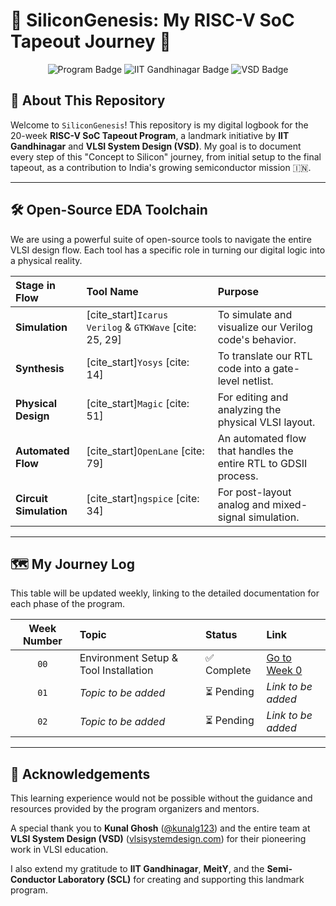 # 🚀 SiliconGenesis: My RISC-V SoC Tapeout Journey 🚀

<p align="center">
  <img src="https://img.shields.io/badge/Program-RISC--V_SoC_Tapeout-blue?style=for-the-badge&logo=riscv" alt="Program Badge">
  <img src="https://img.shields.io/badge/Institution-IIT_Gandhinagar-orange?style=for-the-badge" alt="IIT Gandhinagar Badge">
  <img src="https://img.shields.io/badge/Partner-VSD-green?style=for-the-badge" alt="VSD Badge">
</p>

## 📖 About This Repository

Welcome to `SiliconGenesis`! This repository is my digital logbook for the 20-week **RISC-V SoC Tapeout Program**, a landmark initiative by **IIT Gandhinagar** and **VLSI System Design (VSD)**. My goal is to document every step of this "Concept to Silicon" journey, from initial setup to the final tapeout, as a contribution to India's growing semiconductor mission 🇮🇳.

---

## 🛠️ Open-Source EDA Toolchain

We are using a powerful suite of open-source tools to navigate the entire VLSI design flow. Each tool has a specific role in turning our digital logic into a physical reality.

| Stage in Flow             | Tool Name                                       | Purpose                                            |
| :------------------------ | :---------------------------------------------- | :------------------------------------------------- |
| **Simulation** | [cite_start]`Icarus Verilog` & `GTKWave` [cite: 25, 29]      | To simulate and visualize our Verilog code's behavior. |
| **Synthesis** | [cite_start]`Yosys` [cite: 14]                              | To translate our RTL code into a gate-level netlist.   |
| **Physical Design** | [cite_start]`Magic` [cite: 51]                              | For editing and analyzing the physical VLSI layout.    |
| **Automated Flow** | [cite_start]`OpenLane` [cite: 79]                           | An automated flow that handles the entire RTL to GDSII process.   |
| **Circuit Simulation** | [cite_start]`ngspice` [cite: 34]                            | For post-layout analog and mixed-signal simulation.       |

---

## 🗺️ My Journey Log

This table will be updated weekly, linking to the detailed documentation for each phase of the program.

| Week Number | Topic                                 | Status      | Link                                       |
| :---------: | :------------------------------------ | :---------- | :----------------------------------------- |
|    `00`     | Environment Setup & Tool Installation | ✅ Complete | [Go to Week 0](./Week0/README.md)          |
|    `01`     | *Topic to be added* | ⏳ Pending  | *Link to be added* |
|    `02`     | *Topic to be added* | ⏳ Pending  | *Link to be added* |

---

## 🙏 Acknowledgements

This learning experience would not be possible without the guidance and resources provided by the program organizers and mentors.

A special thank you to **Kunal Ghosh** ([@kunalg123](https://github.com/kunalg123)) and the entire team at **VLSI System Design (VSD)** ([vlsisystemdesign.com](https://www.vlsisystemdesign.com/)) for their pioneering work in VLSI education.

I also extend my gratitude to **IIT Gandhinagar**, **MeitY**, and the **Semi-Conductor Laboratory (SCL)** for creating and supporting this landmark program.
